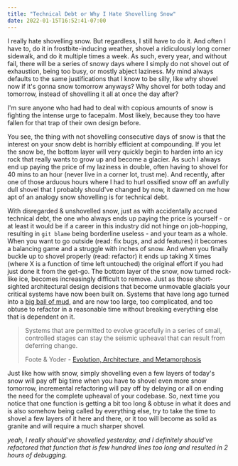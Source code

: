```yaml
---
title: "Technical Debt or Why I Hate Shovelling Snow"
date: 2022-01-15T16:52:41-07:00
---
```


I really hate shovelling snow. But regardless, I still have to do it. And often I have to, do it in frostbite-inducing weather, shovel a ridiculously long corner sidewalk, and do it multiple times a week. As such, every year, and without fail, there will be a series of snowy days where I simply do not shovel out of exhaustion, being too busy, or mostly abject laziness. My mind always defaults to the same justifications that I know to be silly, like why shovel now if it's gonna snow tomorrow anyways? Why shovel for both today and tomorrow, instead of shovelling it all at once the day after?

I'm sure anyone who had had to deal with copious amounts of snow is fighting the intense urge to facepalm. Most likely, because they too have fallen for that trap of their own design before.

You see, the thing with not shovelling consecutive days of snow is that the interest on your snow debt is horribly efficient at compounding. If you let the snow be, the bottom layer will very quickly begin to harden into an icy rock that really wants to grow up and become a glacier. As such I always end up paying the price of my laziness in double, often having to shovel for 40 mins to an hour (never live in a corner lot, trust me). And recently, after one of those arduous hours where I had to hurl ossified snow off an awfully dull shovel that I probably should've changed by now, it dawned on me how apt of an analogy snow shovelling is for technical debt. 

With disregarded & unshovelled snow, just as with accidentally accrued technical debt, the one who always ends up paying the price is yourself - or at least it would be if a career in this industry did not hinge on job-hopping, resulting in `git blame` being borderline useless - and your team as a whole. When you want to go outside (read: fix bugs, and add features) it becomes a balancing game and a struggle with inches of snow. And when you finally buckle up to shovel properly (read: refactor) it ends up taking X times (where X is a function of time left untouched) the original effort if you had just done it from the get-go. The bottom layer of the snow, now turned rock-like ice, becomes increasingly difficult to remove. Just as those short-sighted architectural design decisions that become unmovable glacials your critical systems have now been built on. Systems that have long ago turned into a [big ball of mud](http://www.laputan.org/pub/foote/mud.pdf), and are now too large, too complicated, and too obtuse to refactor in a reasonable time without breaking everything else that is dependent on it.

> Systems that are permitted to evolve gracefully in a series of small, controlled stages can stay the seismic upheaval that can result from deferring change.
>
> Foote & Yoder - [Evolution, Architecture, and Metamorphosis](http://www.laputan.org/pub/foote/plop95.pdf) 

Just like how with snow, simply shovelling even a few layers of today's snow will pay off big time when you have to shovel even more snow tomorrow, incremental refactoring will pay off by delaying or all on ending the need for the complete upheaval of your codebase. So, next time you notice that one function is getting a bit too long & obtuse in what it does and is also somehow being called by everything else, try to take the time to shovel a few layers of it here and there, or it too will become as solid as granite and will require a much sharper shovel.


*yeah, I really should've shovelled yesterday, and I definitely should've refactored that function that is few hundred lines too long and resulted in 2 hours of debugging.*
